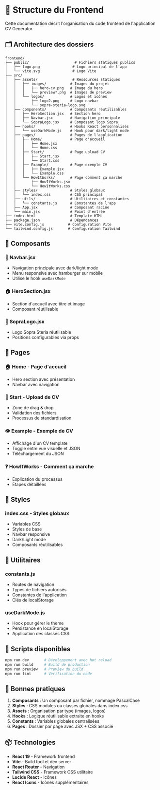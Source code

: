 # 📁 Structure du Frontend

Cette documentation décrit l'organisation du code frontend de l'application CV Generator.

## 🗂️ Architecture des dossiers

```
frontend/
├── public/                     # Fichiers statiques publics
│   ├── logo.png               # Logo principal de l'app
│   └── vite.svg               # Logo Vite
├── src/
│   ├── assets/                # Ressources statiques
│   │   ├── images/           # Images du projet
│   │   │   ├── hero-cv.png   # Image du hero
│   │   │   └── preview*.png  # Images de preview
│   │   └── logos/            # Logos et icônes
│   │       ├── logo2.png     # Logo navbar
│   │       └── sopra-steria-logo.svg
│   ├── components/           # Composants réutilisables
│   │   ├── HeroSection.jsx   # Section hero
│   │   ├── Navbar.jsx        # Navigation principale
│   │   └── SopraLogo.jsx     # Composant logo Sopra
│   ├── hooks/                # Hooks React personnalisés
│   │   └── useDarkMode.js    # Hook pour dark/light mode
│   ├── pages/                # Pages de l'application
│   │   ├── Home/             # Page d'accueil
│   │   │   ├── Home.jsx
│   │   │   └── Home.css
│   │   ├── Start/            # Page upload CV
│   │   │   ├── Start.jsx
│   │   │   └── Start.css
│   │   ├── Example/          # Page exemple CV
│   │   │   ├── Example.jsx
│   │   │   └── Example.css
│   │   └── HowItWorks/       # Page comment ça marche
│   │       ├── HowItWorks.jsx
│   │       └── HowItWorks.css
│   ├── styles/               # Styles globaux
│   │   └── index.css         # CSS principal
│   ├── utils/                # Utilitaires et constantes
│   │   └── constants.js      # Constantes de l'app
│   ├── App.jsx               # Composant racine
│   └── main.jsx              # Point d'entrée
├── index.html                # Template HTML
├── package.json              # Dépendances
├── vite.config.js           # Configuration Vite
└── tailwind.config.js       # Configuration Tailwind
```

## 🧩 Composants

### 📱 **Navbar.jsx**
- Navigation principale avec dark/light mode
- Menu responsive avec hamburger sur mobile
- Utilise le hook `useDarkMode`

### 🏠 **HeroSection.jsx**
- Section d'accueil avec titre et image
- Composant réutilisable

### 🏢 **SopraLogo.jsx**
- Logo Sopra Steria réutilisable
- Positions configurables via props

## 📄 Pages

### 🏠 **Home** - Page d'accueil
- Hero section avec présentation
- Navbar avec navigation

### 🚀 **Start** - Upload de CV
- Zone de drag & drop
- Validation des fichiers
- Processus de standardisation

### 👁️ **Example** - Exemple de CV
- Affichage d'un CV template
- Toggle entre vue visuelle et JSON
- Téléchargement du JSON

### ❓ **HowItWorks** - Comment ça marche
- Explication du processus
- Étapes détaillées

## 🎨 Styles

### **index.css** - Styles globaux
- Variables CSS
- Styles de base
- Navbar responsive
- Dark/Light mode
- Composants réutilisables

## 🔧 Utilitaires

### **constants.js**
- Routes de navigation
- Types de fichiers autorisés
- Constantes de l'application
- Clés de localStorage

### **useDarkMode.js**
- Hook pour gérer le thème
- Persistance en localStorage
- Application des classes CSS

## 🚀 Scripts disponibles

```bash
npm run dev       # Développement avec hot reload
npm run build     # Build de production
npm run preview   # Preview du build
npm run lint      # Vérification du code
```

## 🎯 Bonnes pratiques

1. **Composants** : Un composant par fichier, nommage PascalCase
2. **Styles** : CSS modules ou classes globales dans index.css
3. **Assets** : Organisation par type (images, logos)
4. **Hooks** : Logique réutilisable extraite en hooks
5. **Constants** : Variables globales centralisées
6. **Pages** : Dossier par page avec JSX + CSS associé

## 📦 Technologies

- **React 19** - Framework frontend
- **Vite** - Build tool et dev server
- **React Router** - Navigation
- **Tailwind CSS** - Framework CSS utilitaire
- **Lucide React** - Icônes
- **React Icons** - Icônes supplémentaires